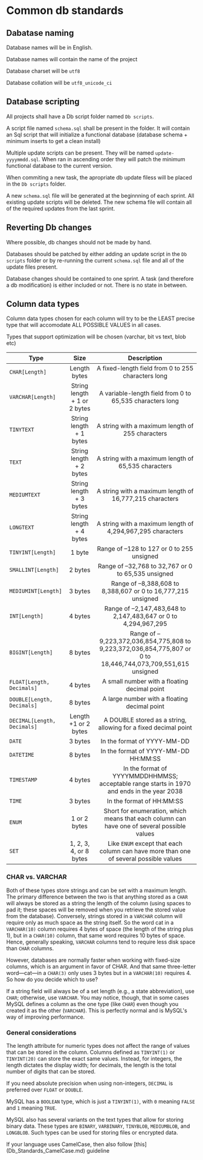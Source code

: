 # Common db standards

## Dabatase naming

Database names will be in English.

Database names will contain the name of the project

Database charset will be `utf8`

Database collation will be `utf8_unicode_ci`

## Database scripting

All projects shall have a Db script folder named `Db scripts`.

A script file named `schema.sql` shall be present in the folder. It will contain an Sql script that will initialize a functional database (database schema + minimum inserts to get a clean install)

Multiple update scripts can be present. They will be named `update-yyyymmdd.sql`. When ran in ascending order they will patch the minimum functional database to the current version.

When commiting a new task, the apropriate db update filess will be placed in the `Db scripts` folder.

A new `schema.sql` file will be generated at the beginnning of each sprint. All existing update scripts will be deleted. The new schema file will contain all of the required updates from the last sprint.

## Reverting Db changes

Where possible, db changes should not be made by hand.

Databases should be patched by either adding an update script in the `Db scripts` folder or by re-running the current `schema.sql` file and all of the update files present.

Database changes should be contained to one sprint. A task (and therefore a db modification) is either included or not. There is no state in between.

## Column data types

Column data types chosen for each column will try to be the LEAST precise type that will accomodate ALL POSSIBLE VALUES in all cases. 

Types that support optimization will be chosen (varchar, bit vs text, blob etc) <br/>

| Type      	   		| Size         		| Description |
| --------------------- |:-----------------:| :----------:|
| `CHAR[Length]` 		| Length bytes 					| A fixed-length field from 0 to 255 characters long   |
| `VARCHAR[Length] ` 	| String length + 1 or 2 bytes	| A variable-length field from 0 to 65,535 characters long   |
| `TINYTEXT`		  	| String length + 1 bytes		| A string with a maximum length of 255 characters   |
| `TEXT`			  	| String length + 2 bytes		| A string with a maximum length of 65,535 characters   |
| `MEDIUMTEXT`	  		| String length + 3 bytes		| A string with a maximum length of 16,777,215 characters  |
| `LONGTEXT`		  	| String length + 4 bytes		| A string with a maximum length of 4,294,967,295 characters   |
| `TINYINT[Length]`  	| 1 byte						| Range of –128 to 127 or 0 to 255 unsigned   |
| `SMALLINT[Length]` 	| 2 bytes						| Range of –32,768 to 32,767 or 0 to 65,535 unsigned   |
| `MEDIUMINT[Length]`	| 3 bytes						| Range of –8,388,608 to 8,388,607 or 0 to 16,777,215 unsigned  |
| `INT[Length]`	  		| 4 bytes						| Range of –2,147,483,648 to 2,147,483,647 or 0 to 4,294,967,295   |
| `BIGINT[Length]`  	| 8 bytes						| Range of –9,223,372,036,854,775,808 to 9,223,372,036,854,775,807 or 0 to 18,446,744,073,709,551,615 unsigned   |
| `FLOAT[Length, Decimals]`  	| 4 bytes				| A small number with a floating decimal point   |
| `DOUBLE[Length, Decimals]` 	| 8 bytes				| A large number with a floating decimal point   |
| `DECIMAL[Length, Decimals]`	| Length +1 or 2 bytes	| A DOUBLE stored as a string, allowing for a fixed decimal point   |
| `DATE` 			  	| 3 bytes						| In the format of YYYY-MM-DD  |
| `DATETIME` 		  	| 8 bytes						| In the format of YYYY-MM-DD HH:MM:SS   |
| `TIMESTAMP`		  	| 4 bytes						| In the format of YYYYMMDDHHMMSS; acceptable range starts in 1970 and ends in the year 2038  |
| `TIME`  		  		| 3 bytes						| In the format of HH:MM:SS  |
| `ENUM`	 		  	| 1 or 2 bytes					| Short for enumeration, which means that each column can have one of several possible values   |
| `SET` 			  	| 1, 2, 3, 4, or 8 bytes		| Like `ENUM` except that each column can have more than one of several possible values   |


### CHAR vs. VARCHAR

Both of these types store strings and can be set with a maximum length. The primary difference between the two is that anything stored as a `CHAR` will always be stored as a string the length of the column (using spaces to pad it; these spaces will be removed when you retrieve the stored value from the database). Conversely, strings stored in a `VARCHAR` column will require only as much space as the string itself. So the word cat in a `VARCHAR(10)` column requires 4 bytes of space (the length of the string plus 1), but in a `CHAR(10)` column, that same word requires 10 bytes of space. Hence, generally speaking, `VARCHAR` columns tend to require less disk space than `CHAR` columns.

However, databases are normally faster when working with fixed-size columns, which is an argument in favor of CHAR. And that same three-letter word—cat—in a `CHAR(3)` only uses 3 bytes but in a `VARCHAR(10)` requires 4. So how do you decide which to use?

If a string field will always be of a set length (e.g., a state abbreviation), use `CHAR`; otherwise, use `VARCHAR`. You may notice, though, that in some cases MySQL defines a column as the one type (like `CHAR`) even though you created it as the other (`VARCHAR`). This is perfectly normal and is MySQL's way of improving performance.

### General considerations

The length attribute for numeric types does not affect the range of values that can be stored in the column. Columns defined as `TINYINT(1)` or `TINYINT(20)` can store the exact same values. Instead, for integers, the length dictates the display width; for decimals, the length is the total number of digits that can be stored.

If you need absolute precision when using non-integers, `DECIMAL` is preferred over `FLOAT` or `DOUBLE`.

MySQL has a `BOOLEAN` type, which is just a `TINYINT(1)`, with `0` meaning `FALSE` and `1` meaning `TRUE`.

MySQL also has several variants on the text types that allow for storing binary data. These types are `BINARY`, `VARBINARY`, `TINYBLOB`, `MEDIUMBLOB`, and `LONGBLOB`. Such types can be used for storing files or encrypted data.

If your language uses CamelCase, then also follow [this] (Db_Standards_CamelCase.md) guideline
